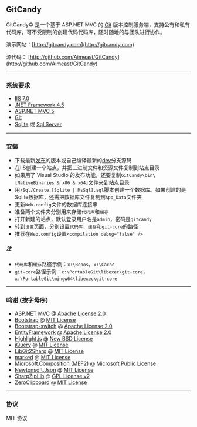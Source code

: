 ﻿## GitCandy
GitCandy© 是一个基于 ASP.NET MVC 的 [Git](http://git-scm.com/documentation) 版本控制服务端，支持公有和私有代码库，可不受限制的创建代码代码库，随时随地的与团队进行协作。

演示网站：[http://gitcandy.com](http://gitcandy.com)

源代码： [http://github.com/Aimeast/GitCandy](http://github.com/Aimeast/GitCandy)

---
### 系统要求
* [IIS 7.0](http://www.iis.net/learn)
* [.NET Framework 4.5](http://www.microsoft.com/en-us/download/details.aspx?id=30653)
* [ASP.NET MVC 5](http://www.asp.net/mvc/tutorials/mvc-5)
* [Git](http://git-for-windows.github.io/)
* [Sqlite](http://system.data.sqlite.org/index.html/doc/trunk/www/downloads.wiki) 或 [Sql Server](http://www.microsoft.com/en-us/sqlserver/get-sql-server/try-it.aspx)

---
### 安装
* 下载最新[发布](http://github.com/Aimeast/GitCandy/releases)的版本或自己编译最新的[dev](http://github.com/Aimeast/GitCandy/dev)分支源码
* 在IIS创建一个站点，并把二进制文件和资源文件复制到站点目录
* 如果用了 Visual Studio 的发布功能，还要复制`GitCandy\bin\[NativeBinaries & x86 & x64]`文件夹到站点目录
* 用`/Sql/Create.[Sqlite | MsSql].sql`脚本创建一个数据库。如果创建的是Sqlite数据库，还需把数据库文件复制到`App_Data`文件夹
* 更新`Web.config`文件的数据库连接串
* 准备两个文件夹分别用来存储`代码库`和`缓存`
* 打开新建的站点，默认登录用户名是`admin`，密码是`gitcandy`
* 转到`设置`页面，分别设置`代码库`，`缓存`和`git-core`的路径
* 推荐在`Web.config`设置`<compilation debug="false" />`

##### *注*
* `代码库`和`缓存`路径示例：`x:\Repos`，`x:\Cache`
* `git-core`路径示例：`x:\PortableGit\libexec\git-core`，`x:\PortableGit\mingw64\libexec\git-core`

---
### 鸣谢 (按字母序)
* [ASP.NET MVC](http://aspnetwebstack.codeplex.com/) @ [Apache License 2.0](http://aspnetwebstack.codeplex.com/license)
* [Bootstrap](http://github.com/twbs/bootstrap) @ [MIT License](http://github.com/twbs/bootstrap/blob/master/LICENSE)
* [Bootstrap-switch](http://github.com/nostalgiaz/bootstrap-switch) @ [Apache License 2.0](http://github.com/nostalgiaz/bootstrap-switch/blob/master/LICENSE)
* [EntityFramework](http://entityframework.codeplex.com/) @ [Apache License 2.0](http://entityframework.codeplex.com/license)
* [Highlight.js](http://github.com/isagalaev/highlight.js) @ [New BSD License](http://github.com/isagalaev/highlight.js/blob/master/LICENSE)
* [jQuery](http://github.com/jquery/jquery) @ [MIT License](http://github.com/jquery/jquery/blob/master/MIT-LICENSE.txt)
* [LibGit2Sharp](http://github.com/libgit2/libgit2sharp) @ [MIT License](http://github.com/libgit2/libgit2sharp/blob/master/LICENSE.md)
* [marked](http://github.com/chjj/marked) @ [MIT License](http://github.com/chjj/marked/blob/master/LICENSE)
* [Microsoft.Composition (MEF2)](http://mef.codeplex.com/) @ [Microsoft Public License](http://mef.codeplex.com/license)
* [Newtonsoft.Json](http://json.codeplex.com/) @ [MIT License](http://json.codeplex.com/license)
* [SharpZipLib](http://github.com/icsharpcode/SharpZipLib) @ [GPL License v2](http://github.com/icsharpcode/SharpZipLib/blob/master/doc/COPYING.txt)
* [ZeroClipboard](http://github.com/zeroclipboard/zeroclipboard) @ [MIT License](http://github.com/zeroclipboard/zeroclipboard/blob/master/LICENSE)

---
### 协议
MIT 协议
